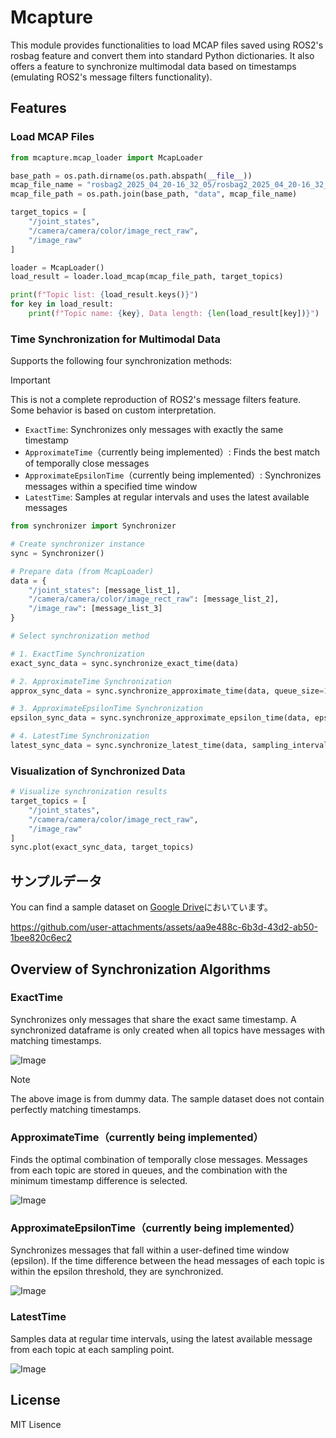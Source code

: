 # Mcapture
This module provides functionalities to load MCAP files saved using ROS2's rosbag feature and convert them into standard Python dictionaries. It also offers a feature to synchronize multimodal data based on timestamps (emulating ROS2's message filters functionality).

## Features
### Load MCAP Files

```python
from mcapture.mcap_loader import McapLoader

base_path = os.path.dirname(os.path.abspath(__file__))
mcap_file_name = "rosbag2_2025_04_20-16_32_05/rosbag2_2025_04_20-16_32_05_0.mcap"
mcap_file_path = os.path.join(base_path, "data", mcap_file_name)

target_topics = [
    "/joint_states",
    "/camera/camera/color/image_rect_raw",
    "/image_raw"
]

loader = McapLoader()
load_result = loader.load_mcap(mcap_file_path, target_topics)

print(f"Topic list: {load_result.keys()}")
for key in load_result:
    print(f"Topic name: {key}, Data length: {len(load_result[key])}")
```
### Time Synchronization for Multimodal Data

Supports the following four synchronization methods:

> [!IMPORTANT]
> This is not a complete reproduction of ROS2's message filters feature.
> Some behavior is based on custom interpretation.

* `ExactTime`: Synchronizes only messages with exactly the same timestamp
* `ApproximateTime`（currently being implemented）: Finds the best match of temporally close messages
* `ApproximateEpsilonTime`（currently being implemented）: Synchronizes messages within a specified time window
* `LatestTime`: Samples at regular intervals and uses the latest available messages

```python
from synchronizer import Synchronizer

# Create synchronizer instance
sync = Synchronizer()

# Prepare data (from McapLoader)
data = {
    "/joint_states": [message_list_1],
    "/camera/camera/color/image_rect_raw": [message_list_2],
    "/image_raw": [message_list_3]
}

# Select synchronization method

# 1. ExactTime Synchronization
exact_sync_data = sync.synchronize_exact_time(data)

# 2. ApproximateTime Synchronization
approx_sync_data = sync.synchronize_approximate_time(data, queue_size=100)

# 3. ApproximateEpsilonTime Synchronization
epsilon_sync_data = sync.synchronize_approximate_epsilon_time(data, epsilon_sec=0.1)

# 4. LatestTime Synchronization
latest_sync_data = sync.synchronize_latest_time(data, sampling_interval_sec=0.1)
```

### Visualization of Synchronized Data

```python
# Visualize synchronization results
target_topics = [
    "/joint_states",
    "/camera/camera/color/image_rect_raw",
    "/image_raw"
]
sync.plot(exact_sync_data, target_topics)
```

## サンプルデータ
You can find a sample dataset on [Google Drive](https://drive.google.com/file/d/19syK1ukBqSF0Aje4-crzr3pdAnfyz1X2/view)においています。

https://github.com/user-attachments/assets/aa9e488c-6b3d-43d2-ab50-1bee820c6ec2


## Overview of Synchronization Algorithms
### ExactTime
Synchronizes only messages that share the exact same timestamp. A synchronized dataframe is only created when all topics have messages with matching timestamps.

![Image](https://github.com/user-attachments/assets/7a9d93e5-2ebc-4c44-b629-d6f71f5eebb4)

> [!NOTE]
> The above image is from dummy data. The sample dataset does not contain perfectly matching timestamps.

### ApproximateTime（currently being implemented）
Finds the optimal combination of temporally close messages. Messages from each topic are stored in queues, and the combination with the minimum timestamp difference is selected.

![Image](https://github.com/user-attachments/assets/549acd5e-9e9e-4903-a65b-8f133ea20e9b)

### ApproximateEpsilonTime（currently being implemented）
Synchronizes messages that fall within a user-defined time window (epsilon). If the time difference between the head messages of each topic is within the epsilon threshold, they are synchronized.

![Image](https://github.com/user-attachments/assets/1d8e86d6-c5d8-4fe3-a500-c7ea8e88af1a)

### LatestTime
Samples data at regular time intervals, using the latest available message from each topic at each sampling point.

![Image](https://github.com/user-attachments/assets/9e87907d-f1ee-4213-8cd8-733bb253b2b5)

## License
MIT Lisence
